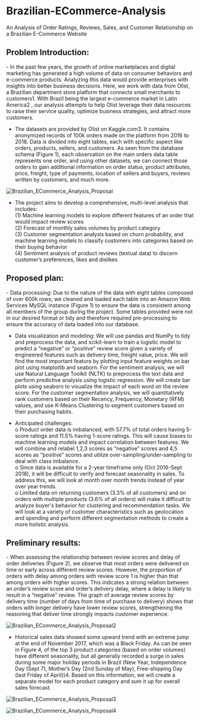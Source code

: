 # Brazilian-ECommerce-Analysis
An Analysis of Order Ratings, Reviews, Sales, and Customer Relationship on a Brazilian E-Commerce Website

<h2>Problem Introduction: </h2>
- In the past few years, the growth of online marketplaces and digital marketing has generated a high volume of data on consumer behaviors and e-commerce products. Analyzing this data would provide enterprises with insights into better business decisions. Here, we work with data from Olist, a Brazilian department store platform that connects small merchants to customers1. With Brazil being the largest e-commerce market in Latin America2 , our analysis attempts to help Olist leverage their data resources to raise their service quality, optimize business strategies, and attract more customers.<br />

- The datasets are provided by Olist on Kaggle.com3. It contains anonymized records of 100k orders made on the platform from 2016 to 2018. Data is divided into eight tables, each with specific aspect like orders, products, sellers, and customers. As seen from the database schema (Figure 1), each observation on the main orders data table represents one order, and using other datasets, we can connect those orders to gain additional information on order status, product attributes, price, freight, type of payments, location of sellers and buyers, reviews written by customers, and much more.<br />

![Brazilian_ECommerce_Analysis_Proposal](https://user-images.githubusercontent.com/87089936/143927648-f652469f-7ab8-462a-bc5f-f0cc5a034e94.jpg)

- The project aims to develop a comprehensive, multi-level analysis that includes:<br />
(1) Machine learning models to explore different features of an order that would impact review scores<br />
(2) Forecast of monthly sales volumes by product category<br />
(3) Customer segmentation analysis based on churn probability, and machine learning models to classify customers into categories based on their buying behavior<br />
(4) Sentiment analysis of product reviews (textual data) to discern customer’s preferences, likes and dislikes<br />

<h2>Proposed plan: </h2>
- Data processing: Due to the nature of the data with eight tables composed of over 600k rows; we cleaned and loaded each table into an Amazon Web Services MySQL instance (Figure 1) to ensure the data is consistent among all members of the group during the project. Some tables provided were not in our desired format or tidy and therefore required pre-processing to ensure the accuracy of data loaded into our database.<br />

- Data visualization and modeling: We will use pandas and NumPy to tidy and preprocess the data, and scikit-learn to train a logistic model to predict a “negative” or “positive” review score given a variety of engineered features such as delivery time, freight value, price. We will find the most important feature by plotting input feature weights on bar plot using matplotlib and seaborn. For the sentiment analysis, we will use Natural Language Toolkit (NLTK) to preprocess the text data and perform predictive analysis using logistic regression. We will create bar plots using seaborn to visualize the impact of each word on the review score. For the customer segmentation analysis, we will quantitatively rank customers based on their Recency, Frequency, Monetary (RFM) values, and use K-Means Clustering to segment customers based on their purchasing habits.<br />

- Anticipated challenges:<br />
o Product order data is imbalanced, with 57.7% of total orders having 5-score ratings and 11.5% having 1-score ratings. This will cause biases to machine learning models and impact correlation between features. We will combine and relabel 1,2,3 scores as “negative” scores and 4,5 scores as “positive” scores and utilize over-sampling/under-sampling to deal with class imbalance.<br />
o Since data is available for a 2-year timeframe only (Oct 2016-Sept 2018), it will be difficult to verify and forecast seasonality in sales. To address this, we will look at month over month trends instead of year over year trends.<br />
o Limited data on returning customers (3.3% of all customers) and on orders with multiple products (3.6% of all orders) will make it difficult to analyze buyer's behavior for clustering and recommendation tasks. We will look at a variety of customer characteristics such as geolocation and spending and perform different segmentation methods to create a more holistic analysis.<br />
<h2>Preliminary results: </h2>
- When assessing the relationship between review scores and delay of order deliveries (Figure 2), we observe that most orders were delivered on time or early across different review scores. However, the proportion of orders with delay among orders with review score 1 is higher than that among orders with higher scores. This indicates a strong relation between an order’s review score and order’s delivery delay, where a delay is likely to result in a “negative” review. The graph of average review scores by delivery time (number of days from time of purchase to delivery) shows that orders with longer delivery have lower review scores, strengthening the reasoning that deliver time strongly impacts customer experience.<br />

![Brazilian_ECommerce_Analysis_Proposal2](https://user-images.githubusercontent.com/87089936/143927647-5d58f4f7-eb21-4d03-a616-8723f0ed1b9b.jpg)


- Historical sales data showed some upward trend with an extreme jump at the end of November 2017, which was a Black Friday. As can be seen in Figure 4, of the top 3 product categories (based on order volumes) have different seasonality, but all generally recorded a surge in sales during some major holiday periods in Brazil (New Year, Independence Day (Sept 7), Mother’s Day (2nd Sunday of May), Free-shipping Day (last Friday of April))4. Based on this information, we will create a separate model for each product category and sum it up for overall sales forecast.<br />

![Brazilian_ECommerce_Analysis_Proposal3](https://user-images.githubusercontent.com/87089936/143927646-16facb66-5cd9-4d83-a14d-c90405807577.jpg)

![Brazilian_ECommerce_Analysis_Proposal4](https://user-images.githubusercontent.com/87089936/143927644-26350426-9a12-4a69-b338-0afc52f6dd9a.jpg)
